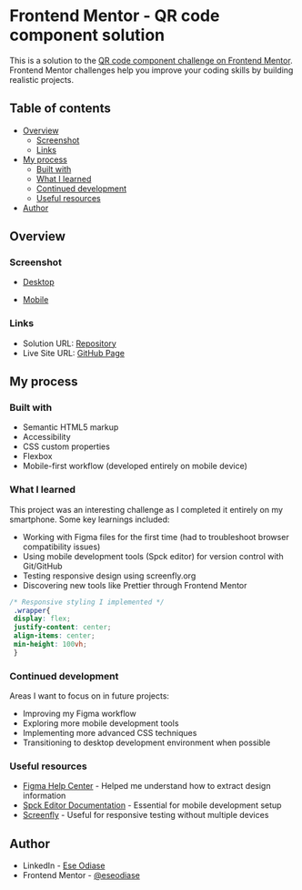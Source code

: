 # Frontend Mentor - QR code component solution

This is a solution to the [QR code component challenge on Frontend Mentor](https://www.frontendmentor.io/challenges/qr-code-component-iux_sIO_H). Frontend Mentor challenges help you improve your coding skills by building realistic projects. 

## Table of contents

- [Overview](#overview)
  - [Screenshot](#screenshot)
  - [Links](#links)
- [My process](#my-process)
  - [Built with](#built-with)
  - [What I learned](#what-i-learned)
  - [Continued development](#continued-development)
  - [Useful resources](#useful-resources)
- [Author](#author)

## Overview

### Screenshot

- [Desktop](./screenshot/desktop_qr_code.jpg)

- [Mobile](./screenshot/mobile_qr_code.jpg)

### Links

- Solution URL: [Repository](https://github.com/eseodiase/QR-code-component)
- Live Site URL: [GitHub Page](https://eseodiase.github.io/QR-code-component/)

## My process

### Built with

- Semantic HTML5 markup
- Accessibility
- CSS custom properties
- Flexbox
- Mobile-first workflow (developed entirely on mobile device)

### What I learned

This project was an interesting challenge as I completed it entirely on my smartphone. Some key learnings included:

- Working with Figma files for the first time (had to troubleshoot browser compatibility issues)
- Using mobile development tools (Spck editor) for version control with Git/GitHub
- Testing responsive design using screenfly.org
- Discovering new tools like Prettier through Frontend Mentor

```css
/* Responsive styling I implemented */
 .wrapper{
 display: flex;
 justify-content: center;
 align-items: center;
 min-height: 100vh;
 }
```

### Continued development

Areas I want to focus on in future projects:
- Improving my Figma workflow
- Exploring more mobile development tools
- Implementing more advanced CSS techniques
- Transitioning to desktop development environment when possible

### Useful resources

- [Figma Help Center](https://help.figma.com/) - Helped me understand how to extract design information
- [Spck Editor Documentation](https://spck.io/docs) - Essential for mobile development setup
- [Screenfly](https://screenfly.org) - Useful for responsive testing without multiple devices

## Author

- LinkedIn - [Ese Odiase](https://ng.linkedin.com/in/ese-g-odiase-220576196)
- Frontend Mentor - [@eseodiase](https://www.frontendmentor.io/profile/eseodiase)
